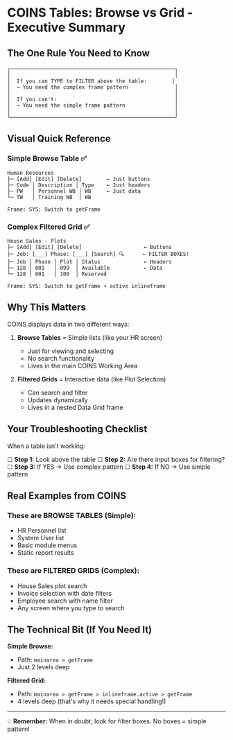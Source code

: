 # COINS Tables: Browse vs Grid - Executive Summary

## The One Rule You Need to Know

```
┌─────────────────────────────────────────────────────┐
│                                                     │
│  If you can TYPE to FILTER above the table:        │
│  → You need the complex frame pattern               │
│                                                     │
│  If you can't:                                      │
│  → You need the simple frame pattern                │
│                                                     │
└─────────────────────────────────────────────────────┘
```

## Visual Quick Reference

### Simple Browse Table ✅
```
Human Resources
├─ [Add] [Edit] [Delete]        ← Just buttons
├─ Code │ Description │ Type    ← Just headers
├─ PW   │ Personnel WB │ WB     ← Just data
└─ TW   │ Training WB  │ WB

Frame: SYS: Switch to getFrame
```

### Complex Filtered Grid ✅
```
House Sales - Plots
├─ [Add] [Edit] [Delete]                    ← Buttons
├─ Job: [___] Phase: [___] [Search] 🔍      ← FILTER BOXES!
├─ Job │ Phase │ Plot │ Status              ← Headers
├─ 128 │ 001   │ 099  │ Available           ← Data
└─ 128 │ 001   │ 100  │ Reserved

Frame: SYS: Switch to getFrame + active inlineframe
```

## Why This Matters

COINS displays data in two different ways:

1. **Browse Tables** = Simple lists (like your HR screen)
   - Just for viewing and selecting
   - No search functionality
   - Lives in the main COINS Working Area

2. **Filtered Grids** = Interactive data (like Plot Selection)
   - Can search and filter
   - Updates dynamically
   - Lives in a nested Data Grid frame

## Your Troubleshooting Checklist

When a table isn't working:

☐ **Step 1:** Look above the table
☐ **Step 2:** Are there input boxes for filtering?
☐ **Step 3:** If YES → Use complex pattern
☐ **Step 4:** If NO → Use simple pattern

## Real Examples from COINS

### These are BROWSE TABLES (Simple):
- HR Personnel list
- System User list
- Basic module menus
- Static report results

### These are FILTERED GRIDS (Complex):
- House Sales plot search
- Invoice selection with date filters
- Employee search with name filter
- Any screen where you type to search

## The Technical Bit (If You Need It)

**Simple Browse:**
- Path: `mainarea > getFrame`
- Just 2 levels deep

**Filtered Grid:**
- Path: `mainarea > getFrame > inlineframe.active > getFrame`
- 4 levels deep (that's why it needs special handling!)

---

💡 **Remember:** When in doubt, look for filter boxes. No boxes = simple pattern!